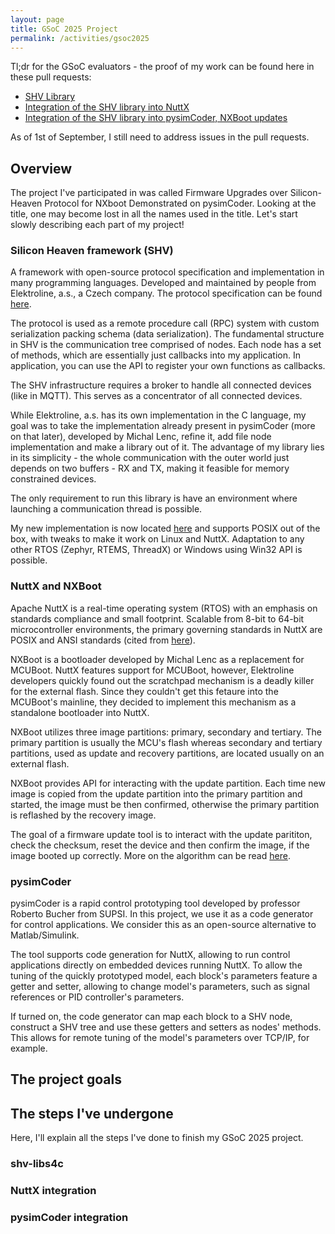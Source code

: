 ```yaml
---
layout: page
title: GSoC 2025 Project
permalink: /activities/gsoc2025
---
```


Tl;dr for the GSoC evaluators - the proof of my work can be found here in these pull requests:

- [SHV Library](https://github.com/silicon-heaven/shv-libs4c/pull/11)
- [Integration of the SHV library into NuttX](https://github.com/apache/nuttx-apps/pull/3170)
- [Integration of the SHV library into pysimCoder, NXBoot updates](https://github.com/robertobucher/pysimCoder/pull/118)

As of 1st of September, I still need to address issues in the pull requests.

## Overview

The project I've participated in was called Firmware Upgrades over Silicon-Heaven Protocol for NXboot Demonstrated on pysimCoder.
Looking at the title, one may become lost in all the names used in the title.
Let's start slowly describing each part of my project!

### Silicon Heaven framework (SHV)

A framework with open-source protocol specification and implementation in many programming languages.
Developed and maintained by people from Elektroline, a.s., a Czech company.
The protocol specification can be found [here](https://silicon-heaven.github.io/shv-doc/index.html).

The protocol is used as a remote procedure call (RPC) system with custom serialization packing
schema (data serialization).
The fundamental structure in SHV is the communication tree comprised of nodes.
Each node has a set of methods, which are essentially just callbacks into my application.
In application, you can use the API to register your own functions as callbacks.

The SHV infrastructure requires a broker to handle all connected devices
(like in MQTT). This serves as a concentrator of all connected devices.

While Elektroline, a.s. has its own implementation in the C language,
my goal was to take the implementation already present in pysimCoder (more on that later),
developed by Michal Lenc, refine it, add file node implementation and
make a library out of it.
The advantage of my library lies in its simplicity - the whole communication
with the outer world just depends on two buffers - RX and TX, making
it feasible for memory constrained devices.

The only requirement to run this library is have an environment
where launching a communication thread is possible.

My new implementation is now located [here](https://github.com/silicon-heaven/shv-libs4c)
and supports POSIX out of the box, with tweaks to make it work
on Linux and NuttX.
Adaptation to any other RTOS (Zephyr, RTEMS, ThreadX) or Windows using Win32 API is possible.


### NuttX and NXBoot

Apache NuttX is a real-time operating system (RTOS) with an emphasis on standards compliance
and small footprint. Scalable from 8-bit to 64-bit microcontroller environments,
the primary governing standards in NuttX are POSIX and ANSI standards
(cited from [here](https://github.com/apache/nuttx)).

NXBoot is a bootloader developed by Michal Lenc as a replacement for MCUBoot.
NuttX features support for MCUBoot, however, Elektroline developers quickly
found out the scratchpad mechanism is a deadly killer for the external flash.
Since they couldn't get this fetaure into the MCUBoot's mainline,
they decided to implement this mechanism as a standalone bootloader into
NuttX.

NXBoot utilizes three image partitions: primary, secondary and tertiary.
The primary partition is usually the MCU's flash whereas secondary and
tertiary partitions, used as update and recovery partitions, are located
usually on an external flash.

NXBoot provides API for interacting with the update partition.
Each time new image is copied from the update partition into the primary
partition and started, the image must be then confirmed, otherwise
the primary partition is reflashed by the recovery image.

The goal of a firmware update tool is to interact with the update parititon,
check the checksum, reset the device and then confirm the image,
if the image booted up correctly.
More on the algorithm can be read [here](https://nuttx.apache.org/docs/latest/applications/boot/nxboot/index.html).

### pysimCoder

pysimCoder is a rapid control prototyping tool developed by professor
Roberto Bucher from SUPSI. In this project, we use it as a code generator
for control applications. We consider this as an open-source alternative
to Matlab/Simulink.

The tool supports code generation for NuttX, allowing to run control applications
directly on embedded devices running NuttX. To allow the tuning of the
quickly prototyped model, each block's parameters feature a getter and setter,
allowing to change model's parameters, such as signal references or PID controller's
parameters.

If turned on, the code generator can map each block to a SHV node, construct
a SHV tree and use these getters and setters as nodes' methods. This allows
for remote tuning of the model's parameters over TCP/IP, for example.

## The project goals

## The steps I've undergone
Here, I'll explain all the steps I've done to finish my GSoC 2025 project.

### shv-libs4c

### NuttX integration

### pysimCoder integration
